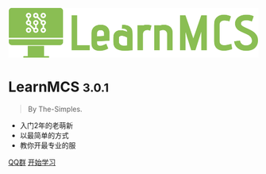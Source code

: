 ![logo](logo.png)

# LearnMCS <small>3.0.1</small>

> By The-Simples.
- 入门2年的老萌新
- 以最简单的方式
- 教你开最专业的服

[QQ群](https://jq.qq.com/?_wv=1027&k=5v31lJZY)
[开始学习](#README)